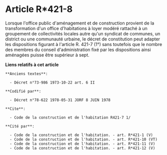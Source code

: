 # Article R*421-8

Lorsque l'office public d'aménagement et de construction provient de la transformation d'un office d'habitations à loyer
modéré rattaché à un groupement de collectivités locales autre qu'un syndicat de communes, un district ou une communauté
urbaine, le décret de constitution peut adapter les dispositions figurant à l'article R. 421-7 (1°) sans toutefois que le
nombre des membres du conseil d'administration fixé par les dispositions ainsi aménagées puisse être supérieur à sept.

**Liens relatifs à cet article**

	**Anciens textes**:

	  - Décret n°73-986 1973-10-22 art. 6 II

	**Codifié par**:

	  - Décret n°78-622 1978-05-31 JORF 8 JUIN 1978

	**Cite**:

	  - Code de la construction et de l'habitation R421-7 1/

	**Cité par**:

	  - Code de la construction et de l'habitation. - art. R*421-1 (V)
	  - Code de la construction et de l'habitation. - art. R*421-10 (VT)
	  - Code de la construction et de l'habitation. - art. R*421-11 (V)
	  - Code de la construction et de l'habitation. - art. R*421-12 (V)
